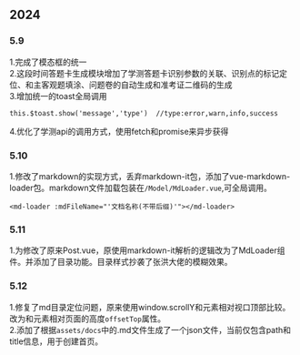 <!--
title:更新文档
date: 9999-12-31 00:00:00
categories:
	- 建站日志
-->
## 2024
### 5.9
1.完成了模态框的统一  
2.这段时间答题卡生成模块增加了学测答题卡识别参数的关联、识别点的标记定位、和主客观题填涂、问题卷的自动生成和准考证二维码的生成  
3.增加统一的toast全局调用
```
this.$toast.show('message','type')  //type:error,warn,info,success
```  
4.优化了学测api的调用方式，使用fetch和promise来异步获得  

### 5.10
1.修改了markdown的实现方式，丢弃markdown-it包，添加了vue-markdown-loader包。markdown文件加载包装在`/Model/MdLoader.vue`,可全局调用。

```
<md-loader :mdFileName="'文档名称(不带后缀)'"></md-loader>
```

### 5.11
1.为修改了原来Post.vue，原使用markdown-it解析的逻辑改为了MdLoader组件。并添加了目录功能。目录样式抄袭了张洪大佬的模糊效果。

### 5.12
1.修复了md目录定位问题，原来使用window.scrollY和元素相对视口顶部比较。改为和元素相对页面的高度`offsetTop`属性。  
2.添加了根据`assets/docs`中的.md文件生成了一个json文件，当前仅包含path和title信息，用于创建首页。